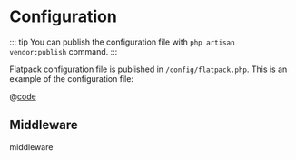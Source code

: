 # Configuration

::: tip
You can publish the configuration file with `php artisan vendor:publish` command.
:::

Flatpack configuration file is published in `/config/flatpack.php`. This is an example of the configuration file:

@[code](../examples/config/flatpack.php)

## Middleware

middleware
